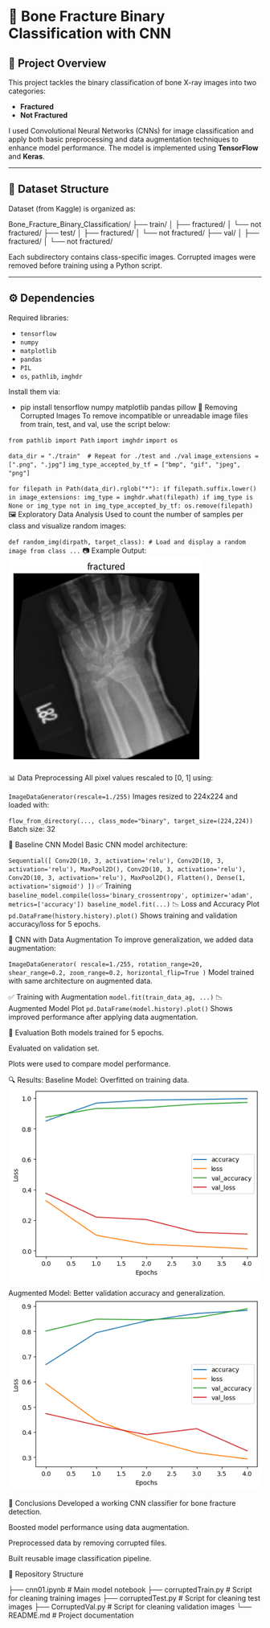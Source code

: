 # 🦴 Bone Fracture Binary Classification with CNN

## 📌 Project Overview
This project tackles the binary classification of bone X-ray images into two categories:
- **Fractured**
- **Not Fractured**

I used Convolutional Neural Networks (CNNs) for image classification and apply both basic preprocessing and data augmentation techniques to enhance model performance. The model is implemented using **TensorFlow** and **Keras**.

---

## 📁 Dataset Structure
Dataset (from Kaggle) is organized as:

Bone_Fracture_Binary_Classification/ ├── train/ │ ├── fractured/ │ └── not fractured/ ├── test/ │ ├── fractured/ │ └── not fractured/ ├── val/ │ ├── fractured/ │ └── not fractured/

Each subdirectory contains class-specific images. Corrupted images were removed before training using a Python script.

---

## ⚙️ Dependencies
Required libraries:

- `tensorflow`
- `numpy`
- `matplotlib`
- `pandas`
- `PIL`
- `os`, `pathlib`, `imghdr`

Install them via:

- pip install tensorflow numpy matplotlib pandas pillow
🧹 Removing Corrupted Images
To remove incompatible or unreadable image files from train, test, and val, use the script below:

`from pathlib import Path`
`import imghdr`
`import os`

`data_dir = "./train"  # Repeat for ./test and ./val`
`image_extensions = [".png", ".jpg"]`
`img_type_accepted_by_tf = ["bmp", "gif", "jpeg", "png"]`

`for filepath in Path(data_dir).rglob("*"):
    if filepath.suffix.lower() in image_extensions:
        img_type = imghdr.what(filepath)
        if img_type is None or img_type not in img_type_accepted_by_tf:
            os.remove(filepath)`
🖼️ Exploratory Data Analysis
Used to count the number of samples per class and visualize random images:

`def random_img(dirpath, target_class):
    # Load and display a random image from class
    ...`
📷 Example Output:
![fractured](fractured.png)

📊 Data Preprocessing
All pixel values rescaled to [0, 1] using:

`ImageDataGenerator(rescale=1./255)`
Images resized to 224x224 and loaded with:

`flow_from_directory(..., class_mode="binary", target_size=(224,224))`
Batch size: 32

📌 Baseline CNN Model
Basic CNN model architecture:

`Sequential([
    Conv2D(10, 3, activation='relu'),
    Conv2D(10, 3, activation='relu'),
    MaxPool2D(),
    Conv2D(10, 3, activation='relu'),
    Conv2D(10, 3, activation='relu'),
    MaxPool2D(),
    Flatten(),
    Dense(1, activation='sigmoid')
])`
✅ Training
`baseline_model.compile(loss='binary_crossentropy', optimizer='adam', metrics=['accuracy'])
baseline_model.fit(...)`
📉 Loss and Accuracy Plot
`pd.DataFrame(history.history).plot()`
Shows training and validation accuracy/loss for 5 epochs.

🔁 CNN with Data Augmentation
To improve generalization, we added data augmentation:

`ImageDataGenerator(
    rescale=1./255,
    rotation_range=20,
    shear_range=0.2,
    zoom_range=0.2,
    horizontal_flip=True
)`
Model trained with same architecture on augmented data.

✅ Training with Augmentation
`model.fit(train_data_ag, ...)`
📉 Augmented Model Plot
`pd.DataFrame(model.history).plot()`
Shows improved performance after applying data augmentation.

🧪 Evaluation
Both models trained for 5 epochs.

Evaluated on validation set.

Plots were used to compare model performance.

🔍 Results:
Baseline Model: Overfitted on training data.
![baseline_model](baseline_model.png)

Augmented Model: Better validation accuracy and generalization.
![Augmented Model](AugmentedModel.png)

🧠 Conclusions
Developed a working CNN classifier for bone fracture detection.

Boosted model performance using data augmentation.

Preprocessed data by removing corrupted files.

Built reusable image classification pipeline.

📂 Repository Structure

├── cnn01.ipynb              # Main model notebook
├── corruptedTrain.py        # Script for cleaning training images
├── corruptedTest.py         # Script for cleaning test images
├── CorruptedVal.py          # Script for cleaning validation images
└── README.md                # Project documentation
